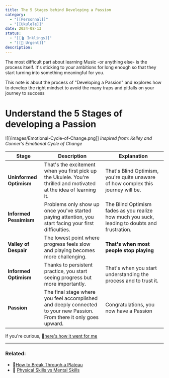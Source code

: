 ```yaml
---
title: The 5 Stages behind Developing a Passion
category:
  - "[[Personnal]]"
  - "[[Ukulele]]"
date: 2024-08-13
status:
  - "[[🪴 Inklings]]"
  - "[[🚧 Urgent]]"
description:
---
```

The most difficult part about learning Music -or anything else- is the process itself. It's sticking to your ambitions for long enough so that they start turning into something meaningful for you.


This note is about the process of "Developing a Passion" and explores how to develop the right mindset to avoid the many traps and pitfalls on your journey to success


# Understand the 5 Stages of developing a Passion

![[/images/Emotional-Cycle-of-Change.png]]
*Inspired from: Kelley and Conner's Emotional Cycle of Change* 


| Stage                   | Description                                                                                                           | Explanation                                                                                   |
| ----------------------- | --------------------------------------------------------------------------------------------------------------------- | --------------------------------------------------------------------------------------------- |
| **Uninformed Optimism** | That's the excitement when you first pick up the Ukulele. You're thrilled and motivated at the idea of learning it.   | That's Blind Optimism, you're quite unaware of how complex this journey will be.              |
| **Informed Pessimism**  | Problems only show up once you've started paying attention, you start facing your first difficulties.                 | The Blind Optimism fades as you realize how much you suck, leading to doubts and frustration. |
| **Valley of Despair**   | The lowest point where progress feels slow and playing becomes more challenging.                                      | **That's when most people stop playing**                                                      |
| **Informed Optimism**   | Thanks to persistent practice, you start seeing progress but more importantly.                                        | That's when you start understanding the process and to trust it.                              |
| **Passion**             | The final stage where you feel accomplished and deeply connected to your new Passion. From there it only goes upward. | Congratulations, you now have a Passion                                                       |


If you're curious, 📝[here's how it went for me](/notes/despairtopassion)


--- 
### Related:
- 📝[How to Break Through a Plateau](plateau)
- 📝 [Physical Skills vs Mental Skills](/notes/physical-vs-mental)